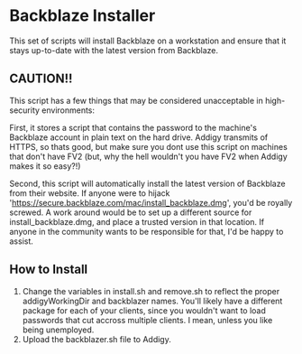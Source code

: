 # Backblaze Installer

This set of scripts will install Backblaze on a workstation and ensure that it stays up-to-date with the latest version from Backblaze.

## CAUTION!!
This script has a few things that may be considered unacceptable in high-security environments: 

First, it stores a script that contains the password to the machine's Backblaze account in plain text on the hard drive. Addigy transmits of HTTPS, so thats good, but make sure you dont use this script on machines that don't have FV2 (but, why the hell wouldn't you have FV2 when Addigy makes it so easy?!)

Second, this script will automatically install the latest version of Backblaze from their website. If anyone were to hijack 'https://secure.backblaze.com/mac/install_backblaze.dmg', you'd be royally screwed. A work around would be to set up a different source for install_backblaze.dmg, and place a trusted version in that location. If anyone in the community wants to be responsible for that, I'd be happy to assist.

## How to Install
1. Change the variables in install.sh and remove.sh to reflect the proper addigyWorkingDir and backblazer names. You'll likely have a different package for each of your clients, since you wouldn't want to load passwords that cut accross multiple clients. I mean, unless you like being unemployed.
2. Upload the backblazer.sh file to Addigy.
